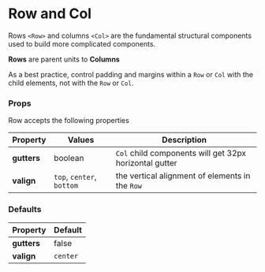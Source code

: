 # Row and Col

Rows `<Row>` and columns `<Col>` are the fundamental structural components used to build more complicated components.

**Rows** are parent units to **Columns**

As a best practice, control padding and margins within a `Row` or `Col` with the child elements, not with the `Row` or `Col`.

### Props
Row accepts the following properties

| Property | Values | Description |
|----------|--------|-------------|
| **gutters** | boolean | `Col` child components will get 32px horizontal gutter |
| **valign** | `top`, `center`, `bottom` | the vertical alignment of elements in the `Row` |

### Defaults

| Property | Default |
|----------|---------|
| **gutters** | false |
| **valign** | `center` |
